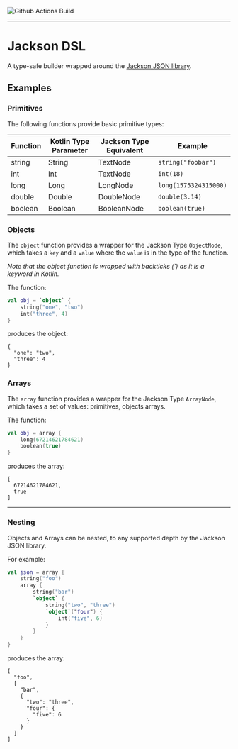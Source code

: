 
![Github Actions Build](https://img.shields.io/github/workflow/status/ajab/jackson-dsl/CI)

---

# Jackson DSL


A type-safe builder wrapped around the [Jackson JSON library](https://github.com/FasterXML/jackson).

 

## Examples


### Primitives

The following functions provide basic primitive types:

Function | Kotlin Type Parameter | Jackson Type Equivalent | Example
---|---|---|---
string | String | TextNode | `string("foobar")`  
int | Int | TextNode | `int(18)`  
long | Long | LongNode | `long(1575324315000)`  
double | Double | DoubleNode | `double(3.14)`  
boolean | Boolean | BooleanNode | `boolean(true)`


### Objects

The `object` function provides a wrapper for the Jackson Type `ObjectNode`, which takes a `key` and a `value` where the `value` is in the type of the function.

_Note that the object function is wrapped with backticks (\`) as it is a keyword in Kotlin._ 

The function:

```kotlin
val obj = `object` {
    string("one", "two")
    int("three", 4)
}
```

produces the object:

```json5
{
  "one": "two",
  "three": 4
}
```


### Arrays

The `array` function provides a wrapper for the Jackson Type `ArrayNode`, which takes a set of values: primitives, objects arrays.

The function:

```kotlin
val obj = array {
    long(67214621784621)
    boolean(true)
}
```

produces the array:

```json5
[
  67214621784621,
  true
]
```


---

### Nesting

Objects and Arrays can be nested, to any supported depth by the Jackson JSON library.

For example:

```kotlin
val json = array {
    string("foo")
    array {
        string("bar")
        `object` {
            string("two", "three")
            `object`("four") {
                int("five", 6)
            }
        }
    }
}
```

produces the array:

```json5
[
  "foo",
  [
    "bar",
    {
      "two": "three",
      "four": {
        "five": 6
      }
    }
  ]
]
```
